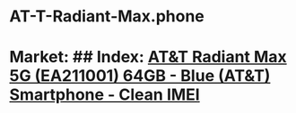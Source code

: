# AT-T-Radiant-Max.phone
# Market: ## Index: [AT&amp;T Radiant Max 5G (EA211001) 64GB - Blue (AT&amp;T) Smartphone - Clean IMEI](https://www.ebay.com/itm/145879132575)

